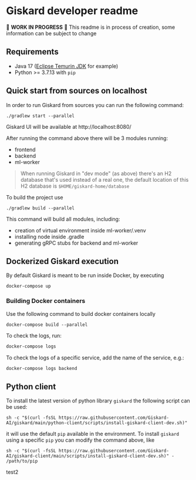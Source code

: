 # Giskard developer readme

🚧  **WORK IN PROGRESS** 🚧 
This readme is in process of creation, some information can be subject to change

## Requirements
- Java 17 ([Eclipse Temurin JDK](https://adoptium.net/installation/) for example)
- Python >= 3.7.13 with `pip`

## Quick start from sources on localhost
In order to run Giskard from sources you can run the following command:
```shell
./gradlew start --parallel
```
Giskard UI will be available at http://localhost:8080/

After running the command above there will be 3 modules running:
- frontend
- backend
- ml-worker

> When running Giskard in "dev mode" (as above) there's an H2 database that's used instead of a real one, the default location of this H2 database is `$HOME/giskard-home/database` 

To build the project use
```shell
./gradlew build --parallel
```

This command will build all modules, including:
- creation of virtual environment inside ml-worker/.venv
- installing node inside .gradle
- generating gRPC stubs for backend and ml-worker


## Dockerized Giskard execution
By default Giskard is meant to be run inside Docker, by executing
```shell
docker-compose up
```

### Building Docker containers
Use the following command to build docker containers locally
```shell
docker-compose build --parallel
```
To check the logs, run:

```bash
docker-compose logs
```

To check the logs of a specific service, add the name of the service, e.g.:

```bash
docker-compose logs backend
```


## Python client
To install the latest version of python library `giskard` the following script can be used:
```shell
sh -c "$(curl -fsSL https://raw.githubusercontent.com/Giskard-AI/giskard/main/python-client/scripts/install-giskard-client-dev.sh)"
```
it will use the default `pip` available in the environment. To install `giskard` using a specific `pip` you can modify the command above, like
```shell
sh -c "$(curl -fsSL https://raw.githubusercontent.com/Giskard-AI/giskard-client/main/scripts/install-giskard-client-dev.sh)" - /path/to/pip
```

test2
